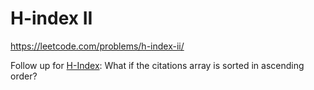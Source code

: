 # H-index II

https://leetcode.com/problems/h-index-ii/

Follow up for [H-Index](../H-index): What if the citations array is sorted in ascending order?

